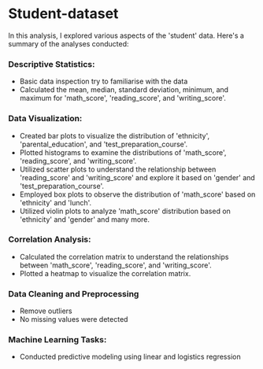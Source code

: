 # Student-dataset
In this analysis, I explored various aspects of the 'student' data. Here's a summary of the analyses conducted:

### Descriptive Statistics:
+ Basic data inspection try to familiarise with the data
+ Calculated the mean, median, standard deviation, minimum, and maximum for 'math_score', 'reading_score', and 'writing_score'.
  
### Data Visualization:
+ Created bar plots to visualize the distribution of 'ethnicity', 'parental_education', and 'test_preparation_course'.
+ Plotted histograms to examine the distributions of 'math_score', 'reading_score', and 'writing_score'.
+ Utilized scatter plots to understand the relationship between 'reading_score' and 'writing_score' and explore it based on 'gender' and 'test_preparation_course'.
+ Employed box plots to observe the distribution of 'math_score' based on 'ethnicity' and 'lunch'.
+ Utilized violin plots to analyze 'math_score' distribution based on 'ethnicity' and 'gender' and many more.

### Correlation Analysis:
+ Calculated the correlation matrix to understand the relationships between 'math_score', 'reading_score', and 'writing_score'.
+ Plotted a heatmap to visualize the correlation matrix.

### Data Cleaning and Preprocessing
+ Remove outliers
+ No missing values were detected

### Machine Learning Tasks:
+ Conducted predictive modeling using linear and logistics regression
